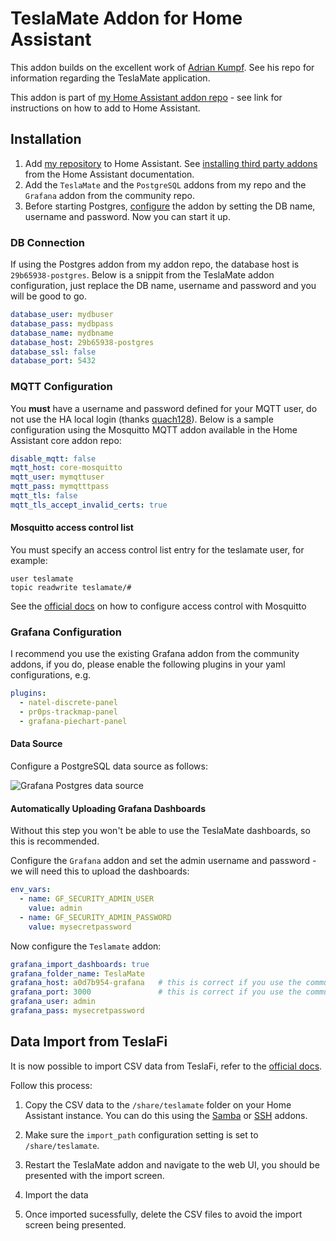 # TeslaMate Addon for Home Assistant

This addon builds on the excellent work of [Adrian Kumpf](https://github.com/adriankumpf/teslamate). See his repo for information regarding the TeslaMate application.

This addon is part of [my Home Assistant addon repo](https://github.com/matt-FFFFFF/hassio-addon-repository) - see link for instructions on how to add to Home Assistant.

## Installation

1. Add [my repository](https://github.com/matt-FFFFFF/hassio-addon-repository) to Home Assistant. See [installing third party addons](https://www.home-assistant.io/hassio/installing_third_party_addons/) from the Home Assistant documentation.
2. Add the `TeslaMate` and the `PostgreSQL` addons from my repo and the `Grafana` addon from the community repo.
3. Before starting Postgres, [configure](https://github.com/matt-FFFFFF/hassio-addon-postgres/blob/main/README.md) the addon by setting the DB name, username and password. Now you can start it up.

### DB Connection

If using the Postgres addon from my addon repo, the database host is `29b65938-postgres`. Below is a snippit from the TeslaMate addon configuration, just replace the DB name, username and password and you will be good to go.

```yaml
database_user: mydbuser
database_pass: mydbpass
database_name: mydbname
database_host: 29b65938-postgres
database_ssl: false
database_port: 5432
```

### MQTT Configuration

You **must** have a username and password defined for your MQTT user, do not use the HA local login (thanks [quach128](https://github.com/quach128)). Below is a sample configuration using the Mosquitto MQTT addon available in the Home Assistant core addon repo:

```yaml
disable_mqtt: false
mqtt_host: core-mosquitto
mqtt_user: mymqttuser
mqtt_pass: mymqtttpass
mqtt_tls: false
mqtt_tls_accept_invalid_certs: true
```

#### Mosquitto access control list

You must specify an access control list entry for the teslamate user, for example:

```text
user teslamate
topic readwrite teslamate/#
```

See the [official docs](https://github.com/home-assistant/addons/blob/master/mosquitto/DOCS.md) on how to configure access control with Mosquitto

### Grafana Configuration

I recommend you use the existing Grafana addon from the community addons, if you do, please enable the following plugins in your yaml configurations, e.g.

```yaml
plugins:
  - natel-discrete-panel
  - pr0ps-trackmap-panel
  - grafana-piechart-panel
```

#### Data Source

Configure a PostgreSQL data source as follows:

![Grafana Postgres data source](https://raw.githubusercontent.com/matt-FFFFFF/hassio-addon-teslamate/main/media/grafana-postgres.png)

#### Automatically Uploading Grafana Dashboards

Without this step you won't be able to use the TeslaMate dashboards, so this is recommended.

Configure the `Grafana` addon and set the admin username and password - we will need this to upload the dashboards:

```yaml
env_vars:
  - name: GF_SECURITY_ADMIN_USER
    value: admin
  - name: GF_SECURITY_ADMIN_PASSWORD
    value: mysecretpassword
```

Now configure the `Teslamate` addon:

```yaml
grafana_import_dashboards: true
grafana_folder_name: TeslaMate
grafana_host: a0d7b954-grafana   # this is correct if you use the community addon
grafana_port: 3000               # this is correct if you use the community addon
grafana_user: admin
grafana_pass: mysecretpassword
```

## Data Import from TeslaFi

It is now possible to import CSV data from TeslaFi, refer to the [official docs](https://docs.teslamate.org/docs/import/teslafi).

Follow this process:

1. Copy the CSV data to the `/share/teslamate` folder on your Home Assistant instance.
You can do this using the [Samba](https://github.com/home-assistant/addons/blob/master/samba/DOCS.md) or [SSH](https://github.com/home-assistant/addons/blob/master/ssh/DOCS.md) addons.

2. Make sure the `import_path` configuration setting is set to `/share/teslamate`.

3. Restart the TeslaMate addon and navigate to the web UI, you should be presented with the import screen.

4. Import the data

5. Once imported sucessfully, delete the CSV files to avoid the import screen being presented.
